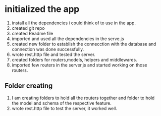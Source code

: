 # initialized the app

1. install all the dependencies i could think of to use in the app.
2. created git repo
3. created Readme file
4. imported and used all the dependencies in the serve.js
5. created new folder to establish the connecction with the database and connection was done successfully.
6. wrote rest.http file and tested the server.
7. created folders for routers,models, helpers and middlewares.
8. imported few routers in the server.js and started working on those routers.

## Folder creating

1. I am creating folders to hold all the routers together and folder to hold the model and schema of the respective feature.
2. wrote rest.http file to test the server, it worked well.
